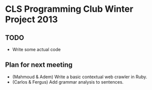 CLS Programming Club Winter Project 2013
========================================

TODO
----

* Write some actual code



Plan for next meeting
---------------------

* (Mahmoud & Adem) Write a basic contextual web crawler in Ruby.
* (Carlos & Fergus) Add grammar analysis to sentences.

